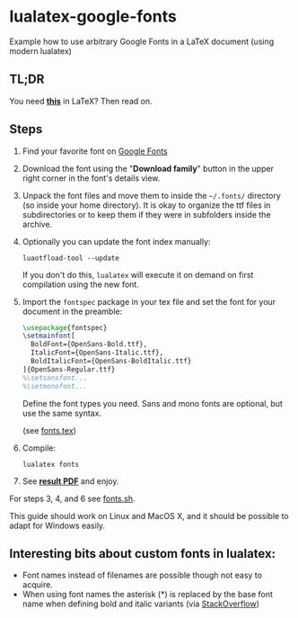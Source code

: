 # lualatex-google-fonts

Example how to use arbitrary Google Fonts in a LaTeX document (using modern lualatex)

## TL;DR

You need [**this**](fonts.pdf) in LaTeX? Then read on.

## Steps

1. Find your favorite font on [Google Fonts](https://fonts.google.com)
2. Download the font using the "**Download family**" button in the upper right corner in the font's details view.
3. Unpack the font files and move them to inside the `~/.fonts/` directory (so inside your home directory). It is okay to organize the ttf files in subdirectories or to keep them if they were in subfolders inside the archive.
4. Optionally you can update the font index manually:

    ``` shell
    luaotfload-tool --update
    ```

    If you don't do this, `lualatex` will execute it on demand on first compilation using the new font.
5. Import the `fontspec` package in your tex file and set the font for your document in the preamble:
    ``` latex
    \usepackage{fontspec}
    \setmainfont[
      BoldFont={OpenSans-Bold.ttf},
      ItalicFont={OpenSans-Italic.ttf},
      BoldItalicFont={OpenSans-BoldItalic.ttf}
    ]{OpenSans-Regular.ttf}
    %\setsansfont...
    %\setmonofont...
    ```
    Define the font types you need. Sans and mono fonts are optional, but use the same syntax.

    (see [fonts.tex](fonts.tex))
6. Compile:
    ``` shell
    lualatex fonts
    ```
7. See [**result PDF**](fonts.pdf) and enjoy.

For steps 3, 4, and 6 see [fonts.sh](fonts.sh).

This guide should work on Linux and MacOS X, and it should be possible to adapt for Windows easily.

## Interesting bits about custom fonts in lualatex:

* Font names instead of filenames are possible though not easy to acquire.
* When using font names the asterisk (*) is replaced by the base font name when defining bold and italic variants (via [StackOverflow](https://tex.stackexchange.com/q/462544))
